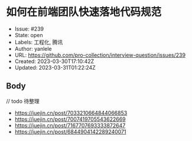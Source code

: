 # 如何在前端团队快速落地代码规范

- Issue: #239
- State: open
- Labels: 工程化, 腾讯
- Author: yanlele
- URL: https://github.com/pro-collection/interview-question/issues/239
- Created: 2023-03-30T17:10:42Z
- Updated: 2023-03-31T01:22:24Z

## Body

// todo 待整理

- https://juejin.cn/post/7033210664844066853
- https://juejin.cn/post/7007419705543622669
- https://juejin.cn/post/7167707693333872647
- https://juejin.cn/post/6844904142289240071

